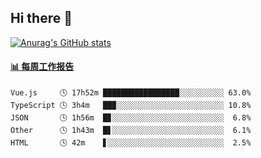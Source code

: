 ## Hi there 👋

[![Anurag's GitHub stats](https://github-readme-stats-orilights.vercel.app/api?username=orilights)](https://github.com/anuraghazra/github-readme-stats)

<!--
**OriLight152/OriLight152** is a ✨ _special_ ✨ repository because its `README.md` (this file) appears on your GitHub profile.

Here are some ideas to get you started:

- 🔭 I’m currently working on ...
- 🌱 I’m currently learning ...
- 👯 I’m looking to collaborate on ...
- 🤔 I’m looking for help with ...
- 💬 Ask me about ...
- 📫 How to reach me: ...
- 😄 Pronouns: ...
- ⚡ Fun fact: ...
-->

<!-- waka-box start -->
#### <a href="https://gist.github.com/92c8d5b388768c10efcba86e82b7c4fb" target="_blank">📊 每周工作报告</a>
```text
Vue.js     🕓 17h52m █████████████████░░░░░░░░░░ 63.0%
TypeScript 🕓 3h4m   ██▉░░░░░░░░░░░░░░░░░░░░░░░░ 10.8%
JSON       🕓 1h56m  █▊░░░░░░░░░░░░░░░░░░░░░░░░░  6.8%
Other      🕓 1h43m  █▋░░░░░░░░░░░░░░░░░░░░░░░░░  6.1%
HTML       🕓 42m    ▋░░░░░░░░░░░░░░░░░░░░░░░░░░  2.5%
```
<!-- Powered by https://github.com/journey-ad/waka-box-go . -->
<!-- waka-box end -->
